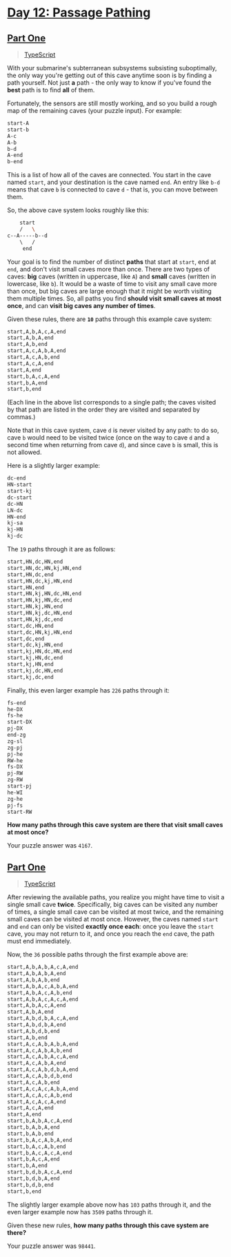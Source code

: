 # [Day 12: Passage Pathing](https://adventofcode.com/2021/day/12)

## [Part One](https://adventofcode.com/2021/day/12#part1)

> [TypeScript](/solutions/typescript/2021/12/part_one.ts)

With your submarine's subterranean subsystems subsisting suboptimally, the
only way you're getting out of this cave anytime soon is by finding a path
yourself. Not just **a** path - the only way to know if you've found the
**best** path is to find **all** of them.

Fortunately, the sensors are still mostly working, and so you build a rough
map of the remaining caves (your puzzle input). For example:

```sh
start-A
start-b
A-c
A-b
b-d
A-end
b-end
```

This is a list of how all of the caves are connected. You start in the cave
named `start`, and your destination is the cave named `end`. An entry like
`b-d` means that cave `b` is connected to cave `d` - that is, you can move
between them.

So, the above cave system looks roughly like this:

```sh
    start
    /   \
c--A-----b--d
    \   /
     end
```

Your goal is to find the number of distinct **paths** that start at `start`,
end at `end`, and don't visit small caves more than once. There are two types
of caves: **big** caves (written in uppercase, like `A`) and **small** caves
(written in lowercase, like `b`). It would be a waste of time to visit any
small cave more than once, but big caves are large enough that it might be
worth visiting them multiple times. So, all paths you find **should visit**
**small caves at most once**, and can **visit big caves any number of times**.

Given these rules, there are **`10`** paths through this example cave system:

```sh
start,A,b,A,c,A,end
start,A,b,A,end
start,A,b,end
start,A,c,A,b,A,end
start,A,c,A,b,end
start,A,c,A,end
start,A,end
start,b,A,c,A,end
start,b,A,end
start,b,end
```

(Each line in the above list corresponds to a single path; the caves visited
by that path are listed in the order they are visited and separated by commas.)

Note that in this cave system, cave `d` is never visited by any path: to do
so, cave `b` would need to be visited twice (once on the way to cave `d` and a
second time when returning from cave `d`), and since cave `b` is small, this
is not allowed.

Here is a slightly larger example:

```sh
dc-end
HN-start
start-kj
dc-start
dc-HN
LN-dc
HN-end
kj-sa
kj-HN
kj-dc
```

The `19` paths through it are as follows:

```sh
start,HN,dc,HN,end
start,HN,dc,HN,kj,HN,end
start,HN,dc,end
start,HN,dc,kj,HN,end
start,HN,end
start,HN,kj,HN,dc,HN,end
start,HN,kj,HN,dc,end
start,HN,kj,HN,end
start,HN,kj,dc,HN,end
start,HN,kj,dc,end
start,dc,HN,end
start,dc,HN,kj,HN,end
start,dc,end
start,dc,kj,HN,end
start,kj,HN,dc,HN,end
start,kj,HN,dc,end
start,kj,HN,end
start,kj,dc,HN,end
start,kj,dc,end
```

Finally, this even larger example has `226` paths through it:

```sh
fs-end
he-DX
fs-he
start-DX
pj-DX
end-zg
zg-sl
zg-pj
pj-he
RW-he
fs-DX
pj-RW
zg-RW
start-pj
he-WI
zg-he
pj-fs
start-RW
```

**How many paths through this cave system are there that visit small caves**
**at most once?**

Your puzzle answer was `4167`.

## [Part One](https://adventofcode.com/2021/day/12#part2)

> [TypeScript](/solutions/typescript/2021/12/part_two.ts)

After reviewing the available paths, you realize you might have time to visit
a single small cave **twice**. Specifically, big caves can be visited any
number of times, a single small cave can be visited at most twice, and the
remaining small caves can be visited at most once. However, the caves named
`start` and `end` can only be visited **exactly once each**: once you leave
the `start` cave, you may not return to it, and once you reach the `end` cave,
the path must end immediately.

Now, the `36` possible paths through the first example above are:

```sh
start,A,b,A,b,A,c,A,end
start,A,b,A,b,A,end
start,A,b,A,b,end
start,A,b,A,c,A,b,A,end
start,A,b,A,c,A,b,end
start,A,b,A,c,A,c,A,end
start,A,b,A,c,A,end
start,A,b,A,end
start,A,b,d,b,A,c,A,end
start,A,b,d,b,A,end
start,A,b,d,b,end
start,A,b,end
start,A,c,A,b,A,b,A,end
start,A,c,A,b,A,b,end
start,A,c,A,b,A,c,A,end
start,A,c,A,b,A,end
start,A,c,A,b,d,b,A,end
start,A,c,A,b,d,b,end
start,A,c,A,b,end
start,A,c,A,c,A,b,A,end
start,A,c,A,c,A,b,end
start,A,c,A,c,A,end
start,A,c,A,end
start,A,end
start,b,A,b,A,c,A,end
start,b,A,b,A,end
start,b,A,b,end
start,b,A,c,A,b,A,end
start,b,A,c,A,b,end
start,b,A,c,A,c,A,end
start,b,A,c,A,end
start,b,A,end
start,b,d,b,A,c,A,end
start,b,d,b,A,end
start,b,d,b,end
start,b,end
```

The slightly larger example above now has `103` paths through it, and the
even larger example now has `3509` paths through it.

Given these new rules, **how many paths through this cave system are there?**

Your puzzle answer was `98441`.
